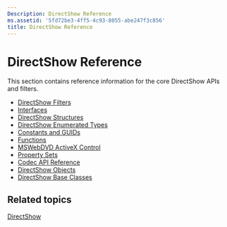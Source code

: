```yaml
---
Description: DirectShow Reference
ms.assetid: '5fd72be3-4ff5-4c93-8055-abe247f3c856'
title: DirectShow Reference
---
```


# DirectShow Reference

This section contains reference information for the core DirectShow APIs and filters.

-   [DirectShow Filters](directshow-filters.md)
-   [Interfaces](interfaces.md)
-   [DirectShow Structures](directshow-structures.md)
-   [DirectShow Enumerated Types](directshow-enumerated-types.md)
-   [Constants and GUIDs](constants-and-guids.md)
-   [Functions](functions.md)
-   [MSWebDVD ActiveX Control](mswebdvd-activex-control.md)
-   [Property Sets](property-sets.md)
-   [Codec API Reference](codec-api-reference.md)
-   [DirectShow Objects](directshow-objects.md)
-   [DirectShow Base Classes](directshow-base-classes.md)

## Related topics

<dl> <dt>

[DirectShow](directshow.md)
</dt> </dl>

 

 




